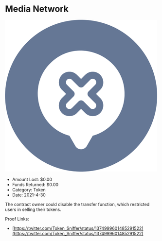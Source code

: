 # Media Network
![Media Network](/rektimages/Media-Network.png)
- Amount Lost: $0.00
- Funds Returned: $0.00
- Category: Token
- Date: 2021-4-30

The contract owner could disable the transfer function, which restricted users in selling their tokens.


Proof Links:
- [https://twitter.com/Token_Sniffer/status/1374999601485291522](https://twitter.com/Token_Sniffer/status/1374999601485291522)



